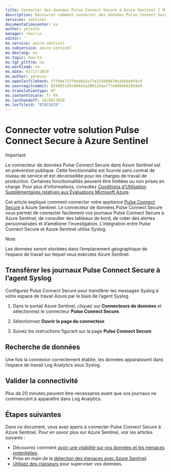 ```yaml
---
title: Connecter des données Pulse Connect Secure à Azure Sentinel | Microsoft Docs
description: Découvrez comment connecter des données Pulse Connect Secure à Azure Sentinel.
services: sentinel
documentationcenter: na
author: yelevin
manager: rkarlin
editor: ''
ms.service: azure-sentinel
ms.subservice: azure-sentinel
ms.devlang: na
ms.topic: how-to
ms.tgt_pltfrm: na
ms.workload: na
ms.date: 07/17/2020
ms.author: yelevin
ms.openlocfilehash: f7f6de717f0ed9a2e27e15199b6f0ea566e0fdcd
ms.sourcegitcommit: 829d951d5c90442a38012daaf77e86046018e5b9
ms.translationtype: HT
ms.contentlocale: fr-FR
ms.lasthandoff: 10/09/2020
ms.locfileid: "87021628"
---
```

# <a name="connect-your-pulse-connect-secure-to-azure-sentinel"></a>Connecter votre solution Pulse Connect Secure à Azure Sentinel

> [!IMPORTANT]
> Le connecteur de données Pulse Connect Secure dans Azure Sentinel est en préversion publique.
> Cette fonctionnalité est fournie sans contrat de niveau de service et est déconseillée pour les charges de travail de production. Certaines fonctionnalités peuvent être limitées ou non prises en charge. Pour plus d’informations, consultez [Conditions d’Utilisation Supplémentaires relatives aux Évaluations Microsoft Azure](https://azure.microsoft.com/support/legal/preview-supplemental-terms/).

Cet article explique comment connecter votre appliance [Pulse Connect Secure](https://www.pulsesecure.net/products/pulse-connect-secure/) à Azure Sentinel. Le connecteur de données Pulse Connect Secure vous permet de connecter facilement vos journaux Pulse Connect Secure à Azure Sentinel, de consulter des tableaux de bord, de créer des alertes personnalisées et d’améliorer l’investigation. L'intégration entre Pulse Connect Secure et Azure Sentinel utilise Syslog.

> [!NOTE]
> Les données seront stockées dans l’emplacement géographique de l’espace de travail sur lequel vous exécutez Azure Sentinel.

## <a name="forward-pulse-connect-secure-logs-to-the-syslog-agent"></a>Transférer les journaux Pulse Connect Secure à l’agent Syslog  

Configurez Pulse Connect Secure pour transférer les messages Syslog à votre espace de travail Azure par le biais de l’agent Syslog.

1. Dans le portail Azure Sentinel, cliquez sur **Connecteurs de données** et sélectionnez le connecteur **Pulse Connect Secure**.

1. Sélectionnez **Ouvrir la page du connecteur**.

1. Suivez les instructions figurant sur la page **Pulse Connect Secure**.

## <a name="find-your-data"></a>Recherche de données

Une fois la connexion correctement établie, les données apparaissent dans l’espace de travail Log Analytics sous Syslog.

## <a name="validate-connectivity"></a>Valider la connectivité

Plus de 20 minutes peuvent être nécessaires avant que vos journaux ne commencent à apparaître dans Log Analytics. 

## <a name="next-steps"></a>Étapes suivantes

Dans ce document, vous avez appris à connecter Pulse Connect Secure à Azure Sentinel. Pour en savoir plus sur Azure Sentinel, voir les articles suivants :

- Découvrez comment [avoir une visibilité sur vos données et les menaces potentielles](quickstart-get-visibility.md).
- Prise en main de la [détection des menaces avec Azure Sentinel](tutorial-detect-threats-built-in.md).
- [Utilisez des classeurs](tutorial-monitor-your-data.md) pour superviser vos données.